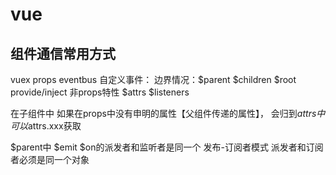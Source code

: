 # vue 

## 组件通信常用方式
  vuex
  props
  eventbus
  自定义事件：
    边界情况：$parent $children $root provide/inject
  非props特性
    $attrs $listeners

  在子组件中 如果在props中没有申明的属性【父组件传递的属性】， 会归到$attrs中   可以$attrs.xxx获取


$parent中 $emit $on的派发者和监听者是同一个 发布-订阅者模式 派发者和订阅者必须是同一个对象
